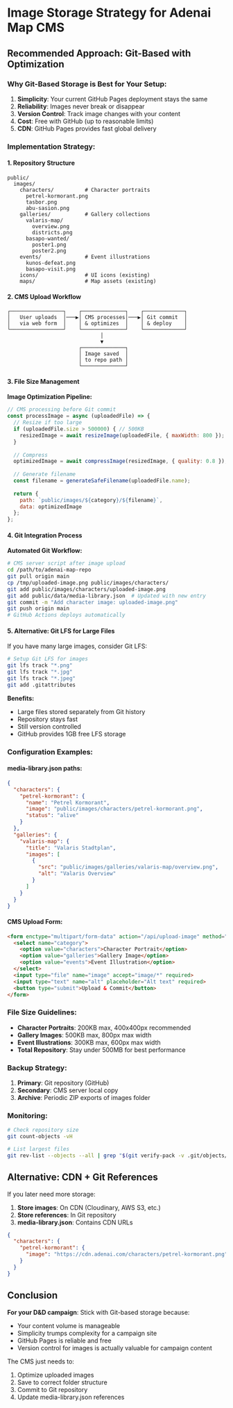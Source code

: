 # Image Storage Strategy for Adenai Map CMS

## Recommended Approach: Git-Based with Optimization

### Why Git-Based Storage is Best for Your Setup:

1. **Simplicity**: Your current GitHub Pages deployment stays the same
2. **Reliability**: Images never break or disappear
3. **Version Control**: Track image changes with your content
4. **Cost**: Free with GitHub (up to reasonable limits)
5. **CDN**: GitHub Pages provides fast global delivery

### Implementation Strategy:

#### 1. Repository Structure
```
public/
  images/
    characters/          # Character portraits
      petrel-kormorant.png
      tasbor.png
      abu-sasion.png
    galleries/           # Gallery collections
      valaris-map/
        overview.png
        districts.png
      basapo-wanted/
        poster1.png
        poster2.png
    events/              # Event illustrations
      kunos-defeat.png
      basapo-visit.png
    icons/               # UI icons (existing)
    maps/                # Map assets (existing)
```

#### 2. CMS Upload Workflow
```
┌─────────────────┐    ┌──────────────┐    ┌─────────────┐
│   User uploads  │───▶│ CMS processes│───▶│ Git commit  │
│   via web form  │    │ & optimizes  │    │ & deploy    │
└─────────────────┘    └──────────────┘    └─────────────┘
                              │
                              ▼
                       ┌──────────────┐
                       │ Image saved  │
                       │ to repo path │
                       └──────────────┘
```

#### 3. File Size Management

**Image Optimization Pipeline:**
```javascript
// CMS processing before Git commit
const processImage = async (uploadedFile) => {
  // Resize if too large
  if (uploadedFile.size > 500000) { // 500KB
    resizedImage = await resizeImage(uploadedFile, { maxWidth: 800 });
  }
  
  // Compress
  optimizedImage = await compressImage(resizedImage, { quality: 0.8 });
  
  // Generate filename
  const filename = generateSafeFilename(uploadedFile.name);
  
  return {
    path: `public/images/${category}/${filename}`,
    data: optimizedImage
  };
};
```

#### 4. Git Integration Process

**Automated Git Workflow:**
```bash
# CMS server script after image upload
cd /path/to/adenai-map-repo
git pull origin main
cp /tmp/uploaded-image.png public/images/characters/
git add public/images/characters/uploaded-image.png
git add public/data/media-library.json  # Updated with new entry
git commit -m "Add character image: uploaded-image.png"
git push origin main
# GitHub Actions deploys automatically
```

#### 5. Alternative: Git LFS for Large Files

If you have many large images, consider Git LFS:

```bash
# Setup Git LFS for images
git lfs track "*.png"
git lfs track "*.jpg" 
git lfs track "*.jpeg"
git add .gitattributes
```

**Benefits:**
- Large files stored separately from Git history
- Repository stays fast
- Still version controlled
- GitHub provides 1GB free LFS storage

### Configuration Examples:

#### media-library.json paths:
```json
{
  "characters": {
    "petrel-kormorant": {
      "name": "Petrel Kormorant",
      "image": "public/images/characters/petrel-kormorant.png",
      "status": "alive"
    }
  },
  "galleries": {
    "valaris-map": {
      "title": "Valaris Stadtplan",
      "images": [
        {
          "src": "public/images/galleries/valaris-map/overview.png",
          "alt": "Valaris Overview"
        }
      ]
    }
  }
}
```

#### CMS Upload Form:
```html
<form enctype="multipart/form-data" action="/api/upload-image" method="POST">
  <select name="category">
    <option value="characters">Character Portrait</option>
    <option value="galleries">Gallery Image</option>
    <option value="events">Event Illustration</option>
  </select>
  <input type="file" name="image" accept="image/*" required>
  <input type="text" name="alt" placeholder="Alt text" required>
  <button type="submit">Upload & Commit</button>
</form>
```

### File Size Guidelines:

- **Character Portraits**: 200KB max, 400x400px recommended
- **Gallery Images**: 500KB max, 800px max width
- **Event Illustrations**: 300KB max, 600px max width
- **Total Repository**: Stay under 500MB for best performance

### Backup Strategy:

1. **Primary**: Git repository (GitHub)
2. **Secondary**: CMS server local copy
3. **Archive**: Periodic ZIP exports of images folder

### Monitoring:

```bash
# Check repository size
git count-objects -vH

# List largest files
git rev-list --objects --all | grep "$(git verify-pack -v .git/objects/pack/*.idx | sort -k 3 -nr | head -10 | awk '{print$1}')"
```

## Alternative: CDN + Git References

If you later need more storage:

1. **Store images**: On CDN (Cloudinary, AWS S3, etc.)
2. **Store references**: In Git repository
3. **media-library.json**: Contains CDN URLs

```json
{
  "characters": {
    "petrel-kormorant": {
      "image": "https://cdn.adenai.com/characters/petrel-kormorant.png"
    }
  }
}
```

## Conclusion

**For your D&D campaign**: Stick with Git-based storage because:
- Your content volume is manageable
- Simplicity trumps complexity for a campaign site
- GitHub Pages is reliable and free
- Version control for images is actually valuable for campaign content

The CMS just needs to:
1. Optimize uploaded images
2. Save to correct folder structure
3. Commit to Git repository
4. Update media-library.json references
